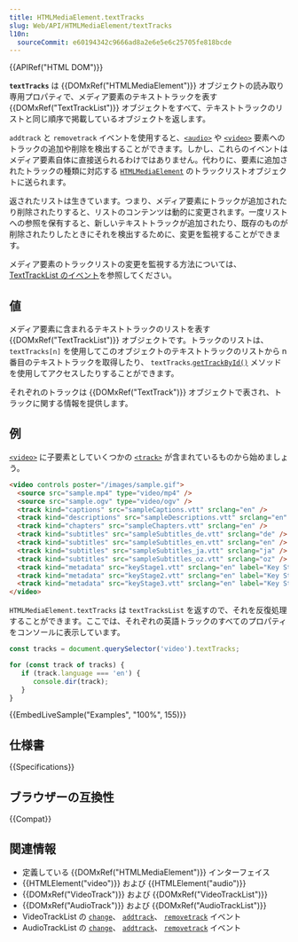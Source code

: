 ```yaml
---
title: HTMLMediaElement.textTracks
slug: Web/API/HTMLMediaElement/textTracks
l10n:
  sourceCommit: e60194342c9666ad8a2e6e5e6c25705fe818bcde
---
```


{{APIRef("HTML DOM")}}

**`textTracks`** は {{DOMxRef("HTMLMediaElement")}} オブジェクトの読み取り専用プロパティで、メディア要素のテキストトラックを表す {{DOMxRef("TextTrackList")}} オブジェクトをすべて、テキストトラックのリストと同じ順序で掲載しているオブジェクトを返します。

`addtrack` と `removetrack` イベントを使用すると、[`<audio>`](/ja/docs/Web/HTML/Element/audio) や [`<video>`](/ja/docs/Web/HTML/Element/video) 要素へのトラックの追加や削除を検出することができます。しかし、これらのイベントはメディア要素自体に直接送られるわけではありません。代わりに、要素に追加されたトラックの種類に対応する [`HTMLMediaElement`](/ja/docs/Web/API/HTMLMediaElement) のトラックリストオブジェクトに送られます。

返されたリストは生きています。つまり、メディア要素にトラックが追加されたり削除されたりすると、リストのコンテンツは動的に変更されます。一度リストへの参照を保有すると、新しいテキストトラックが追加されたり、既存のものが削除されたりしたときにそれを検出するために、変更を監視することができます。

メディア要素のトラックリストの変更を監視する方法については、[TextTrackList のイベント](/ja/docs/Web/API/TextTrackList#イベント)を参照してください。

## 値

メディア要素に含まれるテキストトラックのリストを表す {{DOMxRef("TextTrackList")}} オブジェクトです。トラックのリストは、`textTracks[n]` を使用してこのオブジェクトのテキストトラックのリストから n 番目のテキストトラックを取得したり、 `textTracks`.[`getTrackById()`](/ja/docs/Web/API/TextTrackList/getTrackById) メソッドを使用してアクセスしたりすることができます。

それぞれのトラックは {{DOMxRef("TextTrack")}} オブジェクトで表され、トラックに関する情報を提供します。

## 例

[`<video>`](/ja/docs/Web/HTML/Element/video) に子要素としていくつかの [`<track>`](/ja/docs/Web/HTML/Element/track) が含まれているものから始めましょう。

```html
<video controls poster="/images/sample.gif">
  <source src="sample.mp4" type="video/mp4" />
  <source src="sample.ogv" type="video/ogv" />
  <track kind="captions" src="sampleCaptions.vtt" srclang="en" />
  <track kind="descriptions" src="sampleDescriptions.vtt" srclang="en" />
  <track kind="chapters" src="sampleChapters.vtt" srclang="en" />
  <track kind="subtitles" src="sampleSubtitles_de.vtt" srclang="de" />
  <track kind="subtitles" src="sampleSubtitles_en.vtt" srclang="en" />
  <track kind="subtitles" src="sampleSubtitles_ja.vtt" srclang="ja" />
  <track kind="subtitles" src="sampleSubtitles_oz.vtt" srclang="oz" />
  <track kind="metadata" src="keyStage1.vtt" srclang="en" label="Key Stage 1" />
  <track kind="metadata" src="keyStage2.vtt" srclang="en" label="Key Stage 2" />
  <track kind="metadata" src="keyStage3.vtt" srclang="en" label="Key Stage 3" />
</video>
```

`HTMLMediaElement.textTracks` は `textTracksList` を返すので、それを反復処理することができます。ここでは、それぞれの英語トラックのすべてのプロパティをコンソールに表示しています。

```js
const tracks = document.querySelector('video').textTracks;

for (const track of tracks) {
   if (track.language === 'en') {
      console.dir(track);
   }
}
```

{{EmbedLiveSample("Examples", "100%", 155)}}

## 仕様書

{{Specifications}}

## ブラウザーの互換性

{{Compat}}

## 関連情報

- 定義している {{DOMxRef("HTMLMediaElement")}} インターフェイス
- {{HTMLElement("video")}} および {{HTMLElement("audio")}}
- {{DOMxRef("VideoTrack")}} および {{DOMxRef("VideoTrackList")}}
- {{DOMxRef("AudioTrack")}} および {{DOMxRef("AudioTrackList")}}
- VideoTrackList の
  [`change`](/ja/docs/Web/API/VideoTrackList/change_event)、
  [`addtrack`](/ja/docs/Web/API/VideoTrackList/addtrack_event)、
  [`removetrack`](/ja/docs/Web/API/VideoTrackList/removetrack_event)
  イベント
- AudioTrackList の
  [`change`](/ja/docs/Web/API/AudioTrackList/change_event)、
  [`addtrack`](/ja/docs/Web/API/AudioTrackList/addtrack_event)、
  [`removetrack`](/ja/docs/Web/API/AudioTrackList/removetrack_event)
  イベント
